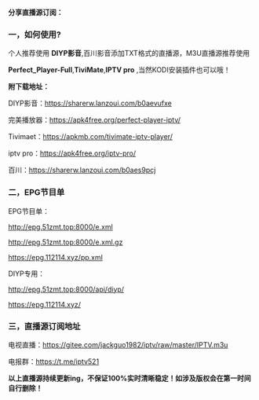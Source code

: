 
 **分享直播源订阅：** 

###  **一，如何使用?** 


个人推荐使用 **DIYP影音**,百川影音添加TXT格式的直播源，M3U直播源推荐使用

 **Perfect_Player-Full**,**TiviMate**,**IPTV pro** ,当然KODI安装插件也可以哦！

 **附下载地址：** 

DIYP影音：https://sharerw.lanzoui.com/b0aevufxe

完美播放器：https://apk4free.org/perfect-player-iptv/

Tivimaet：https://apkmb.com/tivimate-iptv-player/

iptv pro：https://apk4free.org/iptv-pro/

百川：https://sharerw.lanzoui.com/b0aes9pcj

###  **二，EPG节目单** 


EPG节目单：

http://epg.51zmt.top:8000/e.xml

http://epg.51zmt.top:8000/e.xml.gz

https://epg.112114.xyz/pp.xml

DIYP专用：

http://epg.51zmt.top:8000/api/diyp/

https://epg.112114.xyz/

###  **三，直播源订阅地址** 


电视直播：https://gitee.com/jackguo1982/iptv/raw/master/IPTV.m3u

电报群：https://t.me/iptv521

 **以上直播源持续更新ing，不保证100%实时清晰稳定！如涉及版权会在第一时间自行删除！** 